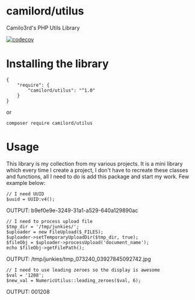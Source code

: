 # camilord/utilus
Camilo3rd's PHP Utils Library

[![codecov](https://codecov.io/gh/camilord/utilus/branch/master/graph/badge.svg)](https://codecov.io/gh/camilord/utilus)


# Installing the library
```
{
    "require": {
        "camilord/utilus": "^1.0"
    }
}
```

or 

```
composer require camilord/utilus
```

# Usage

This library is my collection from my various projects. 
It is a mini library which every time I create a project, 
I don't have to recreate these classes and functions, 
all I need to do is add this package and start my work.
Few example below:

```$php
// I need UUID
$uuid = UUID:v4();
```
OUTPUT: b9ef0e9e-3249-31a1-a529-640a129890ac
```$php
// I need to process upload file
$tmp_dir = '/tmp/junkies/';
$uploader = new FileUpload($_FILES);
$uploader->setTemporaryUploadDir($tmp_dir, true);
$fileObj = $uploader->processUpload('document_name');
echo $fileObj->getFilePath();
```
OUTPUT: /tmp/junkies/tmp_073240_03927845092742.jpg
```$php
// I need to use leading zeroes so the display is awesome
$val = '1208';
$new_val = NumericUtilus::leading_zeroes($val, 6);
```
OUTPUT: 001208
